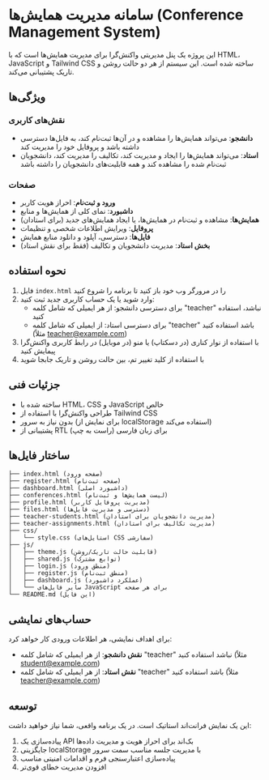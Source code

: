 # سامانه مدیریت همایش‌ها (Conference Management System)

این پروژه یک پنل مدیریتی واکنش‌گرا برای مدیریت همایش‌ها است که با HTML، JavaScript و Tailwind CSS ساخته شده است. این سیستم از هر دو حالت روشن و تاریک پشتیبانی می‌کند.

## ویژگی‌ها

### نقش‌های کاربری
- **دانشجو**: می‌تواند همایش‌ها را مشاهده و در آن‌ها ثبت‌نام کند، به فایل‌ها دسترسی داشته باشد و پروفایل خود را مدیریت کند
- **استاد**: می‌تواند همایش‌ها را ایجاد و مدیریت کند، تکالیف را مدیریت کند، دانشجویان ثبت‌نام شده را مشاهده کند و همه قابلیت‌های دانشجویان را داشته باشد

### صفحات
- **ورود و ثبت‌نام**: احراز هویت کاربر
- **داشبورد**: نمای کلی از همایش‌ها و منابع
- **همایش‌ها**: مشاهده و ثبت‌نام در همایش‌ها، یا ایجاد همایش‌های جدید (برای استادان)
- **پروفایل**: ویرایش اطلاعات شخصی و تنظیمات
- **فایل‌ها**: دسترسی، آپلود و دانلود منابع همایش
- **بخش استاد**: مدیریت دانشجویان و تکالیف (فقط برای نقش استاد)

## نحوه استفاده

1. فایل `index.html` را در مرورگر وب خود باز کنید تا برنامه را شروع کنید
2. وارد شوید یا یک حساب کاربری جدید ثبت کنید:
   - برای دسترسی دانشجو: از هر ایمیلی که شامل کلمه "teacher" نباشد، استفاده کنید
   - برای دسترسی استاد: از ایمیلی که شامل کلمه "teacher" باشد استفاده کنید (مثلاً teacher@example.com)
3. با استفاده از نوار کناری (در دسکتاپ) یا منو (در موبایل) در رابط کاربری واکنش‌گرا پیمایش کنید
4. با استفاده از کلید تغییر تم، بین حالت روشن و تاریک جابجا شوید

## جزئیات فنی

- ساخته شده با HTML، CSS و JavaScript خالص
- طراحی واکنش‌گرا با استفاده از Tailwind CSS
- بدون نیاز به سرور (برای نمایش از localStorage استفاده می‌کند)
- پشتیبانی از RTL (راست به چپ) برای زبان فارسی

## ساختار فایل‌ها

```
├── index.html (صفحه ورود)
├── register.html (صفحه ثبت‌نام)
├── dashboard.html (داشبورد اصلی)
├── conferences.html (لیست همایش‌ها و ثبت‌نام)
├── profile.html (مدیریت پروفایل کاربر)
├── files.html (دسترسی و مدیریت فایل‌ها)
├── teacher-students.html (مدیریت دانشجویان برای استادان)
├── teacher-assignments.html (مدیریت تکالیف برای استادان)
├── css/
│   └── style.css (استایل‌های CSS سفارشی)
├── js/
│   ├── theme.js (قابلیت حالت تاریک/روشن)
│   ├── shared.js (توابع مشترک)
│   ├── login.js (منطق ورود)
│   ├── register.js (منطق ثبت‌نام)
│   ├── dashboard.js (عملکرد داشبورد)
│   └── سایر فایل‌های JavaScript برای هر صفحه
└── README.md (این فایل)
```

## حساب‌های نمایشی

برای اهداف نمایشی، هر اطلاعات ورودی کار خواهد کرد:

- **نقش دانشجو**: از هر ایمیلی که شامل کلمه "teacher" نباشد استفاده کنید (مثلاً student@example.com)
- **نقش استاد**: از هر ایمیلی که شامل کلمه "teacher" باشد استفاده کنید (مثلاً teacher@example.com)

## توسعه

این یک نمایش فرانت‌اند استاتیک است. در یک برنامه واقعی، شما نیاز خواهید داشت:

1. پیاده‌سازی یک API بک‌اند برای احراز هویت و مدیریت داده‌ها
2. جایگزینی localStorage با مدیریت جلسه مناسب سمت سرور
3. پیاده‌سازی اعتبارسنجی فرم و اقدامات امنیتی مناسب
4. افزودن مدیریت خطای قوی‌تر 